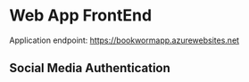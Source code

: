 # Web App FrontEnd
Application endpoint: https://bookwormapp.azurewebsites.net

## Social Media Authentication 



